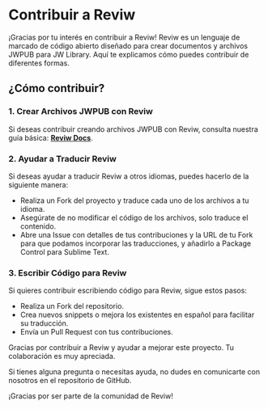 # Contribuir a Reviw

¡Gracias por tu interés en contribuir a Reviw! Reviw es un lenguaje de marcado de código abierto diseñado para crear documentos y archivos JWPUB para JW Library. Aquí te explicamos cómo puedes contribuir de diferentes formas.


## ¿Cómo contribuir?

### 1. Crear Archivos JWPUB con Reviw

Si deseas contribuir creando archivos JWPUB con Reviw, consulta nuestra guía básica: **[Reviw Docs](https://livrasand.github.io/Reviw/)**.

### 2. Ayudar a Traducir Reviw

Si deseas ayudar a traducir Reviw a otros idiomas, puedes hacerlo de la siguiente manera:

- Realiza un Fork del proyecto y traduce cada uno de los archivos a tu idioma.
- Asegúrate de no modificar el código de los archivos, solo traduce el contenido.
- Abre una Issue con detalles de tus contribuciones y la URL de tu Fork para que podamos incorporar las traducciones, y añadirlo a Package Control para Sublime Text.

### 3. Escribir Código para Reviw

Si quieres contribuir escribiendo código para Reviw, sigue estos pasos:

- Realiza un Fork del repositorio.
- Crea nuevos snippets o mejora los existentes en español para facilitar su traducción.
- Envía un Pull Request con tus contribuciones.

Gracias por contribuir a Reviw y ayudar a mejorar este proyecto. Tu colaboración es muy apreciada.

Si tienes alguna pregunta o necesitas ayuda, no dudes en comunicarte con nosotros en el repositorio de GitHub.

¡Gracias por ser parte de la comunidad de Reviw!
